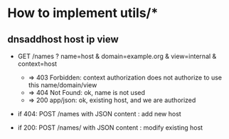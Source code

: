 How to implement utils/*
========================

dnsaddhost host ip view
-----------------------

  * GET /names ? name=host & domain=example.org & view=internal & context=host
	* => 403 Forbidden: context authorization does not authorize to
	    use this name/domain/view
	* => 404 Not Found: ok, name is not used
	* => 200 app/json: ok, existing host, and we are authorized

  * if 404: POST /names with JSON content : add new host
  * if 200: POST /names/<idrr> with JSON content : modify existing host
